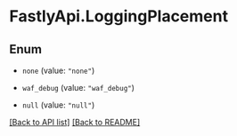# FastlyApi.LoggingPlacement

## Enum


* `none` (value: `"none"`)

* `waf_debug` (value: `"waf_debug"`)

* `null` (value: `"null"`)



[[Back to API list]](../../README.md#endpoints) [[Back to README]](../../README.md)
